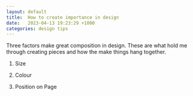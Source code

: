 ```yaml
---
layout: default
title:  How to create importance in design
date:   2023-04-13 19:23:29 +1000
categories: design tips
---
```



Three factors make great composition in design.  These are what hold me through creating pieces and how the make things hang together. 

1. Size

2. Colour

3. Position on Page



